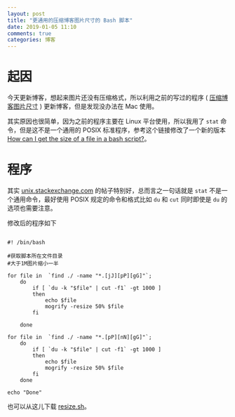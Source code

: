```yaml
---
layout: post
title: "更通用的压缩博客图片尺寸的 Bash 脚本"
date: 2019-01-05 11:10
comments: true
categories: 博客
---
```


# 起因

今天更新博客，想起来图片还没有压缩格式，所以利用之前的写过的程序 ( [压缩博客图片尺寸](https://iphyer.github.io/blog/2017/05/13/shrinkingimages/) ) 更新博客，但是发现没办法在 Mac 使用。

其实原因也很简单，因为之前的程序主要在 Linux 平台使用，所以我用了 `stat` 命令，但是这不是一个通用的 POSIX 标准程序，参考这个链接修改了一个新的版本 [How can I get the size of a file in a bash script?](https://unix.stackexchange.com/questions/16640/how-can-i-get-the-size-of-a-file-in-a-bash-script)。

<!--more-->

# 程序

其实 [unix.stackexchange.com](https://unix.stackexchange.com/questions/16640/how-can-i-get-the-size-of-a-file-in-a-bash-script)  的帖子特别好，总而言之一句话就是 `stat` 不是一个通用命令，最好使用 POSIX 规定的命令和格式比如 `du` 和 `cut` 同时即使是 `du` 的选项也需要注意。

修改后的程序如下


~~~~~~~~~~~~~~~~~~~~~~~~~~~~~~~~~~~~~~~~

#! /bin/bash 

#获取脚本所在文件目录
#大于1M图片缩小一半

for file in  `find ./ -name "*.[jJ][pP][gG]"`;
    do    	
    	if [ `du -k "$file" | cut -f1` -gt 1000 ]
		then
    		echo $file
    		mogrify -resize 50% $file
		fi

	done

for file in  `find ./ -name "*.[pP][nN][gG]"`;
    do 
    	if [ `du -k "$file" | cut -f1` -gt 1000 ]
		then
    		echo $file
    		mogrify -resize 50% $file
		fi
	done

echo "Done"

~~~~~~~~~~~~~~~~~~~~~~~~~~~~~~~~~~~~~~~~

也可以从这儿下载 [resize.sh](https://raw.githubusercontent.com/iphyer/iphyer.github.io/master/images/resize.sh)。